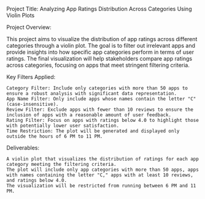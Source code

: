 Project Title: Analyzing App Ratings Distribution Across Categories Using Violin Plots

Project Overview:

This project aims to visualize the distribution of app ratings across different categories through a violin plot. The goal is to filter out irrelevant apps and provide insights into how specific app categories perform in terms of user ratings. The final visualization will help stakeholders compare app ratings across categories, focusing on apps that meet stringent filtering criteria.

Key Filters Applied:

    Category Filter: Include only categories with more than 50 apps to ensure a robust analysis with significant data representation.
    App Name Filter: Only include apps whose names contain the letter "C" (case-insensitive).
    Review Filter: Exclude apps with fewer than 10 reviews to ensure the inclusion of apps with a reasonable amount of user feedback.
    Rating Filter: Focus on apps with ratings below 4.0 to highlight those with potentially lower user satisfaction.
    Time Restriction: The plot will be generated and displayed only outside the hours of 6 PM to 11 PM.

Deliverables:

    A violin plot that visualizes the distribution of ratings for each app category meeting the filtering criteria.
    The plot will include only app categories with more than 50 apps, apps with names containing the letter "C," apps with at least 10 reviews, and ratings below 4.0.
    The visualization will be restricted from running between 6 PM and 11 PM.
